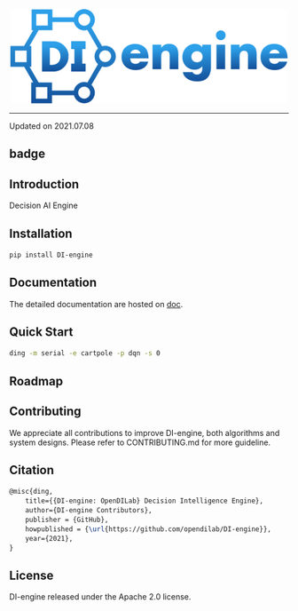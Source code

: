 <div align="center">
    <a href="http://di-engine.github.io"><img width="500px" height="auto" src="ding/docs/source/images/di_engine_logo.svg"></a>
</div>

---

Updated on 2021.07.08

## badge

## Introduction
Decision AI Engine

## Installation

```bash
pip install DI-engine
```

## Documentation
The detailed documentation are hosted on [doc](https://opendilab.github.io/DI-engine/).

## Quick Start

```bash
ding -m serial -e cartpole -p dqn -s 0
```

## Roadmap

## Contributing
We appreciate all contributions to improve DI-engine, both algorithms and system designs. Please refer to CONTRIBUTING.md for more guideline.

## Citation
```latex
@misc{ding,
    title={{DI-engine: OpenDILab} Decision Intelligence Engine},
    author={DI-engine Contributors},
    publisher = {GitHub},
    howpublished = {\url{https://github.com/opendilab/DI-engine}},
    year={2021},
}
```

## License
DI-engine released under the Apache 2.0 license.
